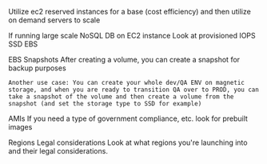 Utilize ec2 reserved instances for a base (cost efficiency) and then utilize on demand servers to scale

If running large scale NoSQL DB on EC2 instance
  Look at provisioned IOPS SSD EBS

EBS
  Snapshots
    After creating a volume, you can create a snapshot for backup purposes
    
    Another use case: You can create your whole dev/QA ENV on magnetic storage, and when you are ready to transition QA over to PROD, you can take a snapshot of the volume and then create a volume from the snapshot (and set the storage type to SSD for example)
 
AMIs
  If you need a type of government compliance, etc. look for prebuilt images

Regions
  Legal considerations
    Look at what regions you're launching into and their legal considerations.
        

  